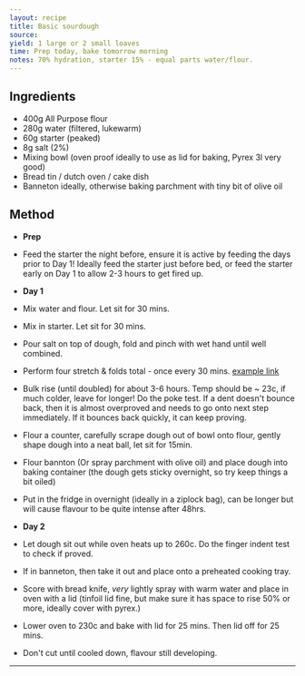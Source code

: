 ```yaml
---
layout: recipe
title: Basic sourdough
source: 
yield: 1 large or 2 small loaves
time: Prep today, bake tomorrow morning
notes: 70% hydration, starter 15% - equal parts water/flour. 
---
```


## Ingredients
- 400g All Purpose flour 
- 280g water (filtered, lukewarm)
- 60g starter (peaked)
- 8g salt (2%)
- Mixing bowl (oven proof ideally to use as lid for baking, Pyrex 3l very good)
- Bread tin / dutch oven / cake dish 
- Banneton ideally, otherwise baking parchment with tiny bit of olive oil

## Method

- **Prep**
- Feed the starter the night before, ensure it is active by feeding the days prior to Day 1! Ideally feed the starter just before bed, or feed the starter early on Day 1 to allow 2-3 hours to get fired up.

- **Day 1**
- Mix water and flour. Let sit for 30 mins.
- Mix in starter. Let sit for 30 mins.
- Pour salt on top of dough, fold and pinch with wet hand until well combined.
- Perform four stretch & folds total - once every 30 mins. [example link](https://www.youtube.com/watch?v=HprDjPWuiN8)
- Bulk rise (until doubled) for about 3-6 hours. Temp should be ~ 23c, if much colder, leave for longer! Do the poke test. If a dent doesn't bounce back, then it is almost overproved and needs to go onto next step immediately. If it bounces back quickly, it can keep proving.
- Flour a counter, carefully scrape dough out of bowl onto flour, gently shape dough into a neat ball, let sit for 15min.
- Flour bannton (Or spray parchment with olive oil) and place dough into baking container (the dough gets sticky overnight, so try keep things a bit oiled)
- Put in the fridge in overnight (ideally in a ziplock bag), can be longer but will cause flavour to be quite intense after 48hrs.
- **Day 2**
- Let dough sit out while oven heats up to 260c. Do the finger indent test to check if proved. 
- If in banneton, then take it out and place onto a preheated cooking tray.
- Score with bread knife, _very_ lightly spray with warm water and place in oven with a lid (tinfoil lid fine, but make sure it has space to rise 50% or more, ideally cover with pyrex.)
- Lower oven to 230c and bake with lid for 25 mins. Then lid off for 25 mins.
- Don't cut until cooled down, flavour still developing.
---
